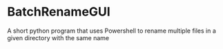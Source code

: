 # BatchRenameGUI
A short python program that uses Powershell to rename multiple files in a given directory with the same name
